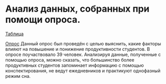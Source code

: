 # Анализ данных, собранных при помощи опроса.
[Таблица](https://docs.google.com/spreadsheets/d/1sQxTvjdJs2Fbv09uwIlcwFXkSG4pja5UlyiLkANz0uQ/edit#gid=2002650735)

[Опрос](https://docs.google.com/forms/d/1xzL6-1DkvR6GthWfj2jNO-9t1WjfVN2LcEvg1mqbXWM/edit#responses)
Данный опрос был проведён с целью выяснить, какие факторы влияют на повышение и понижение продуктивности студентов. В опросе поучаствовало 39 человек.
Анализируя данные, полученные с помощью опроса, можно сказать, что большинство более продуктивных студентов запоминает информацию с помощью конспектирования, не ведут ежедневников и практикуют однофазный режим сна.
